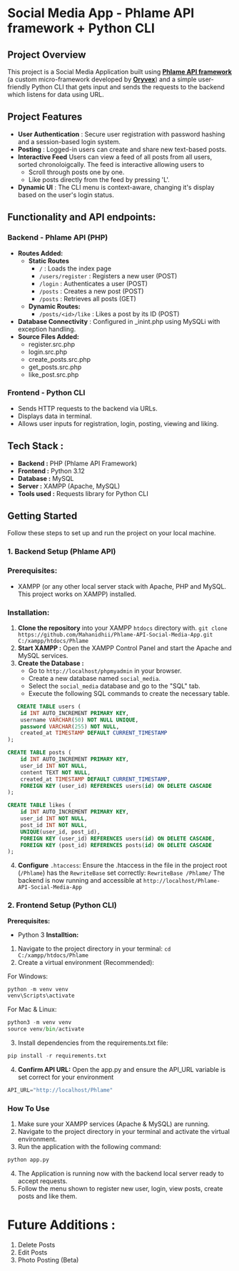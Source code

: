 # Social Media App - Phlame API framework + Python CLI

## Project Overview 
This project is a Social Media Application built using **[Phlame API framework](https://github.com/Oryvex/phlame)** (a custom micro-framework developed by **[Oryvex](https://github.com/Oryvex)**) and a simple user-friendly Python CLI that gets input and sends the requests to the backend which listens for data using URL.

## Project Features
- **User Authentication** : Secure user registration with password hashing and a session-based login system.
- **Posting** : Logged-in users can create and share new text-based posts.
- **Interactive Feed** Users can view a feed of all posts from all users, sorted chronoloigcally. The feed is interactive allowing users to 
    - Scroll through posts one by one.
    - Like posts directly from the feed by pressing 'L'.
- **Dynamic UI** : The CLI menu is context-aware, changing it's display based on the user's login status.


## Functionality and API endpoints: 
### **Backend** - Phlame API (PHP)
- **Routes Added:**
    - **Static Routes**
        - `/` : Loads the index page
        - `/users/register` : Registers a new user (POST)
        - `/login` : Authenticates a user (POST)
        - `/posts` : Creates a new post (POST)
        - `/posts` : Retrieves all posts (GET)
    - **Dynamic Routes:**
        - `/posts/<id>/like` : Likes a post by its ID (POST)
- **Database Connectivity** : Configured in _inint.php using MySQLi with exception handling.
- **Source Files Added:**
    - register.src.php
    - login.src.php
    - create_posts.src.php
    - get_posts.src.php
    - like_post.src.php

### Frontend - Python CLI
- Sends HTTP requests to the backend via URLs.
- Displays data in terminal.
- Allows user inputs for registration, login, posting, viewing and liking.  



## Tech Stack :
- **Backend :** PHP (Phlame API Framework)
- **Frontend :** Python 3.12
- **Database :** MySQL
- **Server :** XAMPP (Apache, MySQL)
- **Tools used :** Requests library for Python CLI


## Getting Started
Follow these steps to set up and run the project on your local machine.

### 1. Backend Setup (Phlame API)
### Prerequisites:
- XAMPP (or any other local server stack with Apache, PHP and MySQL. This project works on XAMPP) installed.
### Installation:
1. **Clone the repository** into your XAMPP ```htdocs``` directory with.
```git clone https://github.com/Mahanidhii/Phlame-API-Social-Media-App.git C:/xampp/htdocs/Phlame```
2. **Start XAMPP :** Open the XAMPP Control Panel and start the Apache and MySQL services.
3. **Create the Database :**
   - Go to ```http://localhost/phpmyadmin``` in your browser.
   - Create a new database named ```social_media```.
   - Select the ```social_media``` database and go to the "SQL" tab.
   - Execute the following SQL commands to create the necessary table.

```sql
   CREATE TABLE users (
    id INT AUTO_INCREMENT PRIMARY KEY,
    username VARCHAR(50) NOT NULL UNIQUE,
    password VARCHAR(255) NOT NULL,
    created_at TIMESTAMP DEFAULT CURRENT_TIMESTAMP
);

CREATE TABLE posts (
    id INT AUTO_INCREMENT PRIMARY KEY,
    user_id INT NOT NULL,
    content TEXT NOT NULL,
    created_at TIMESTAMP DEFAULT CURRENT_TIMESTAMP,
    FOREIGN KEY (user_id) REFERENCES users(id) ON DELETE CASCADE
);

CREATE TABLE likes (
    id INT AUTO_INCREMENT PRIMARY KEY,
    user_id INT NOT NULL,
    post_id INT NOT NULL,
    UNIQUE(user_id, post_id),
    FOREIGN KEY (user_id) REFERENCES users(id) ON DELETE CASCADE,
    FOREIGN KEY (post_id) REFERENCES posts(id) ON DELETE CASCADE
); 
```


4. **Configure** ```.htaccess```: Ensure the .htaccess in the file in the project root (```/Phlame```) has the ```RewriteBase``` set correctly:
```RewriteBase /Phlame/```
The backend is now running and accessible at ```http://localhost/Phlame-API-Social-Media-App```

### 2. Frontend Setup (Python CLI)
**Prerequisites:**
- Python 3
**Installtion:**
1. Navigate to the project directory in your terminal:
```cd C:/xampp/htdocs/Phlame```
2. Create a virtual environment (Recommended):

For Windows:
```python
python -m venv venv
venv\Scripts\activate 
```

For Mac & Linux:
```python
python3 -m venv venv
source venv/bin/activate
```

3. Install dependencies from the requirements.txt file:
```python
pip install -r requirements.txt
```

4. **Confirm API URL:** Open the app.py and ensure the API_URL variable is set correct for your environment
```python
API_URL="http://localhost/Phlame"
```


### How To Use
1. Make sure your XAMPP services (Apache & MySQL) are running.
2. Navigate to the project directory in your terminal and activate the virtual environment.
3. Run the application with the following command:
```python
python app.py
```

4. The Application is running now with the backend local server ready to accept requests.
5. Follow the menu shown to register new user, login, view posts, create posts and like them.

# Future Additions : 
1. Delete Posts
2. Edit Posts
3. Photo Posting (Beta)